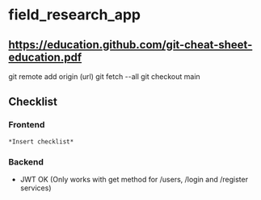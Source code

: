# field_research_app

## https://education.github.com/git-cheat-sheet-education.pdf

git remote add origin (url)
git fetch --all
git checkout main

## Checklist

### Frontend
    *Insert checklist*

### Backend

- JWT OK (Only works with get method for /users, /login and /register services)